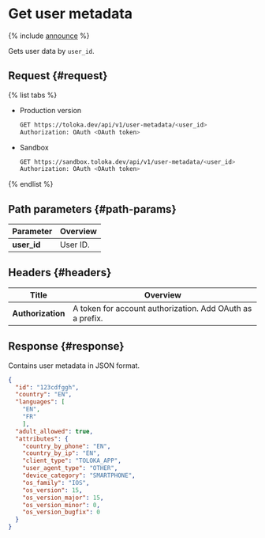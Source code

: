 # Get user metadata

{% include [announce](../_includes/announce.md) %}

Gets user data by `user_id`.

## Request {#request}

{% list tabs %}

- Production version

    ```bash
    GET https://toloka.dev/api/v1/user-metadata/<user_id>
    Authorization: OAuth <OAuth token>
    ```

- Sandbox

    ```bash
    GET https://sandbox.toloka.dev/api/v1/user-metadata/<user_id>
    Authorization: OAuth <OAuth token>
    ```

{% endlist %}

## Path parameters {#path-params}

Parameter | Overview
----- | -----
**user_id** | User ID.

## Headers {#headers}

Title | Overview
----- | -----
**Authorization** | A token for account authorization. Add OAuth as a prefix.

## Response {#response}

Contains user metadata in JSON format.

```json
{
  "id": "123cdfggh",
  "country": "EN",
  "languages": [
    "EN",
    "FR"
    ],
  "adult_allowed": true,
  "attributes": {
    "country_by_phone": "EN",
    "country_by_ip": "EN",
    "client_type": "TOLOKA_APP",
    "user_agent_type": "OTHER",
    "device_category": "SMARTPHONE",
    "os_family": "IOS",
    "os_version": 15,
    "os_version_major": 15,
    "os_version_minor": 0,
    "os_version_bugfix": 0
  }
}
```